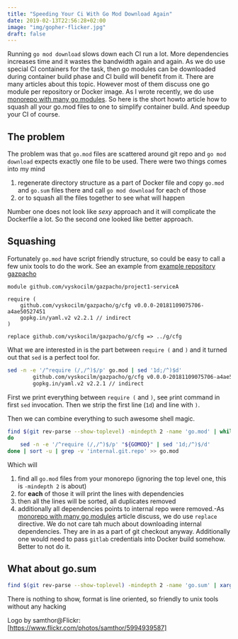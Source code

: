 ```yaml
---
title: "Speeding Your Ci With Go Mod Download Again"
date: 2019-02-13T22:56:28+02:00
image: "img/gopher-flicker.jpg"
draft: false
---
```


Running `go mod download` slows down each CI run a lot. More dependencies increases time and it wastes the bandwidth again and again. As we do use special CI containers for the task, then go modules can be downloaded during container build phase and CI build will benefit from it. There are many articles about this topic. However most of them discuss one go module per repository or Docker image. As I wrote recently, we do use [monorepo with many go modules](
https://vyskocilm.github.io/blog/go-111-modules-monorepo-and-shared-code). So here is the short howto article how to squash all your go.mod files to one to simplify container build. And speedup your CI of course.

## The problem

The problem was that `go.mod` files are scattered around git repo and `go mod download` expects exactly one file to be used. There were two things comes into my mind

1. regenerate directory structure as a part of Docker file and copy `go.mod` and `go.sum` files there and call `go mod download` for each of those
2. or to squash all the files together to see what will happen

Number one does not look like *sexy* approach and it will complicate the Dockerfile a lot. So the second one looked like better approach.

## Squashing

Fortunately `go.mod` have script friendly structure, so could be easy to call a few unix tools to do the work. See an example from [example repository gazpacho](https://github.com/vyskocilm/gazpacho/blob/master/project1-serviceA/go.mod)

```
module github.com/vyskocilm/gazpacho/project1-serviceA

require (
	github.com/vyskocilm/gazpacho/g/cfg v0.0.0-20181109075706-a4ae50527451
	gopkg.in/yaml.v2 v2.2.1 // indirect
)

replace github.com/vyskocilm/gazpacho/g/cfg => ../g/cfg
```

What we are interested in is the part between `require (` and `)` and it turned out that `sed` is a perfect tool for.

```sh
sed -n -e '/^require (/,/^)$/p' go.mod | sed '1d;/^)$d'
        github.com/vyskocilm/gazpacho/g/cfg v0.0.0-20181109075706-a4ae50527451
        gopkg.in/yaml.v2 v2.2.1 // indirect
```

First we print everything between `require (` and `)`, see `p`rint command in first `sed` invocation. Then we strip the first line (`1d`) and line with `)`.

Then we can  combine everything to such awesome shell magic.

```sh
find $(git rev-parse --show-toplevel) -mindepth 2 -name 'go.mod' | while read GOMOD
do
    sed -n -e '/^require (/,/^)$/p' "${GOMOD}" | sed '1d;/^)$/d'
done | sort -u | grep -v 'internal.git.repo' >> go.mod
```

Which will
1. find all `go.mod` files from your monorepo (ignoring the top level one, this is `-mindepth 2` is about)
2. for **each** of those it will print the lines with dependencies
3. then all the lines will be sorted, all duplicates removed
4. additionally all dependencies points to internal repo were removed.-As [monorepo with many go modules](/blog/go-111-modules-monorepo-and-shared-code) article discuss, we do use `replace` directive. We do not care tah much about downloading internal dependencies. They are in as a part of git checkout anyway. Additionally one would need to pass `gitlab` credentials into Docker build somehow. Better to not do it.

## What about go.sum

```sh
find $(git rev-parse --show-toplevel) -mindepth 2 -name 'go.sum' | xargs sort -u | grep -v 'internal.git.repo' > go.sum
```

There is nothing to show, format is line oriented, so friendly to unix tools without any hacking

Logo by samthor@Flickr: [https://www.flickr.com/photos/samthor/5994939587]
